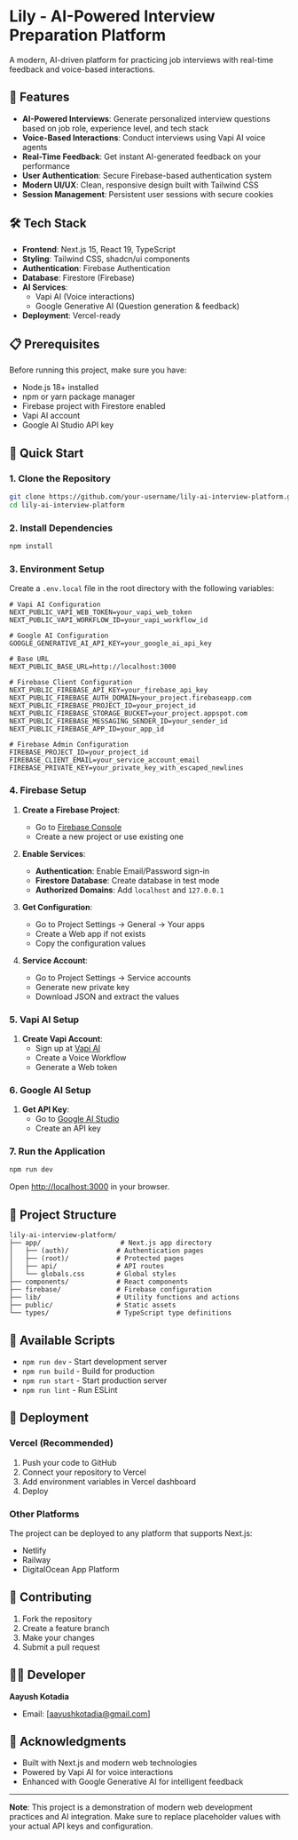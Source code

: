 # Lily - AI-Powered Interview Preparation Platform

A modern, AI-driven platform for practicing job interviews with real-time feedback and voice-based interactions.

## 🚀 Features

- **AI-Powered Interviews**: Generate personalized interview questions based on job role, experience level, and tech stack
- **Voice-Based Interactions**: Conduct interviews using Vapi AI voice agents
- **Real-Time Feedback**: Get instant AI-generated feedback on your performance
- **User Authentication**: Secure Firebase-based authentication system
- **Modern UI/UX**: Clean, responsive design built with Tailwind CSS
- **Session Management**: Persistent user sessions with secure cookies

## 🛠️ Tech Stack

- **Frontend**: Next.js 15, React 19, TypeScript
- **Styling**: Tailwind CSS, shadcn/ui components
- **Authentication**: Firebase Authentication
- **Database**: Firestore (Firebase)
- **AI Services**: 
  - Vapi AI (Voice interactions)
  - Google Generative AI (Question generation & feedback)
- **Deployment**: Vercel-ready

## 📋 Prerequisites

Before running this project, make sure you have:

- Node.js 18+ installed
- npm or yarn package manager
- Firebase project with Firestore enabled
- Vapi AI account
- Google AI Studio API key

## 🚀 Quick Start

### 1. Clone the Repository

```bash
git clone https://github.com/your-username/lily-ai-interview-platform.git
cd lily-ai-interview-platform
```

### 2. Install Dependencies

```bash
npm install
```

### 3. Environment Setup

Create a `.env.local` file in the root directory with the following variables:

```env
# Vapi AI Configuration
NEXT_PUBLIC_VAPI_WEB_TOKEN=your_vapi_web_token
NEXT_PUBLIC_VAPI_WORKFLOW_ID=your_vapi_workflow_id

# Google AI Configuration
GOOGLE_GENERATIVE_AI_API_KEY=your_google_ai_api_key

# Base URL
NEXT_PUBLIC_BASE_URL=http://localhost:3000

# Firebase Client Configuration
NEXT_PUBLIC_FIREBASE_API_KEY=your_firebase_api_key
NEXT_PUBLIC_FIREBASE_AUTH_DOMAIN=your_project.firebaseapp.com
NEXT_PUBLIC_FIREBASE_PROJECT_ID=your_project_id
NEXT_PUBLIC_FIREBASE_STORAGE_BUCKET=your_project.appspot.com
NEXT_PUBLIC_FIREBASE_MESSAGING_SENDER_ID=your_sender_id
NEXT_PUBLIC_FIREBASE_APP_ID=your_app_id

# Firebase Admin Configuration
FIREBASE_PROJECT_ID=your_project_id
FIREBASE_CLIENT_EMAIL=your_service_account_email
FIREBASE_PRIVATE_KEY=your_private_key_with_escaped_newlines
```

### 4. Firebase Setup

1. **Create a Firebase Project**:
   - Go to [Firebase Console](https://console.firebase.google.com/)
   - Create a new project or use existing one

2. **Enable Services**:
   - **Authentication**: Enable Email/Password sign-in
   - **Firestore Database**: Create database in test mode
   - **Authorized Domains**: Add `localhost` and `127.0.0.1`

3. **Get Configuration**:
   - Go to Project Settings → General → Your apps
   - Create a Web app if not exists
   - Copy the configuration values

4. **Service Account**:
   - Go to Project Settings → Service accounts
   - Generate new private key
   - Download JSON and extract the values

### 5. Vapi AI Setup

1. **Create Vapi Account**:
   - Sign up at [Vapi AI](https://vapi.ai/)
   - Create a Voice Workflow
   - Generate a Web token

### 6. Google AI Setup

1. **Get API Key**:
   - Go to [Google AI Studio](https://aistudio.google.com/app/apikey)
   - Create an API key

### 7. Run the Application

```bash
npm run dev
```

Open [http://localhost:3000](http://localhost:3000) in your browser.

## 📁 Project Structure

```
lily-ai-interview-platform/
├── app/                    # Next.js app directory
│   ├── (auth)/            # Authentication pages
│   ├── (root)/            # Protected pages
│   ├── api/               # API routes
│   └── globals.css        # Global styles
├── components/            # React components
├── firebase/              # Firebase configuration
├── lib/                   # Utility functions and actions
├── public/                # Static assets
└── types/                 # TypeScript type definitions
```

## 🔧 Available Scripts

- `npm run dev` - Start development server
- `npm run build` - Build for production
- `npm run start` - Start production server
- `npm run lint` - Run ESLint

## 🚀 Deployment

### Vercel (Recommended)

1. Push your code to GitHub
2. Connect your repository to Vercel
3. Add environment variables in Vercel dashboard
4. Deploy

### Other Platforms

The project can be deployed to any platform that supports Next.js:
- Netlify
- Railway
- DigitalOcean App Platform

## 🤝 Contributing

1. Fork the repository
2. Create a feature branch
3. Make your changes
4. Submit a pull request


## 👨‍💻 Developer

**Aayush Kotadia**
- Email: [aayushkotadia@gmail.com]


## 🙏 Acknowledgments

- Built with Next.js and modern web technologies
- Powered by Vapi AI for voice interactions
- Enhanced with Google Generative AI for intelligent feedback

---

**Note**: This project is a demonstration of modern web development practices and AI integration. Make sure to replace placeholder values with your actual API keys and configuration.



